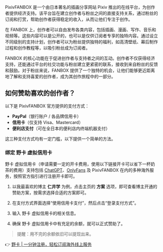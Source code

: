 PixivFANBOX 是一个由日本著名的插画分享网站 Pixiv 推出的在线平台，为创作者提供经济支持。该平台旨在建立创作者与粉丝之间的直接支持关系，通过粉丝的订阅和打赏，帮助创作者获得稳定的收入，从而让他们专注于创作。

在 FANBOX 上，创作者可以自由发布各类内容，包括插画、漫画、写作、音乐和视频等。这些内容可以是公开的，也可以是仅供订阅者专享的独特内容。通过设立不同级别的支持计划，创作者可以为粉丝提供独特的福利，如高清壁纸、幕后制作过程和创作教程等，以吸引粉丝成为订阅者。

FANBOX 的核心功能在于促进创作者与支持者之间的互动。创作者不仅获得经济支持，还能通过平台的社交功能与粉丝建立更紧密的联系，接收到来自粉丝的反馈和鼓励。对于粉丝来说，FANBOX 提供了一个独特的机会，让他们能够更近距离地了解和支持喜爱的创作者，成为其创作旅程中的一部分。

## 如何赞助喜欢的创作者？

以下是 PixivFANBOX 官方提供的支付方式：

- **PayPal**（银行账户 / 各品牌信用卡）
- **信用卡**（仅支持 Visa、Mastercard）
- **便利店支付**（可在全日本的便利店内终端机器支付）

这三种支付方式均有一定门槛，以下提供一个简单的方法。

### 绑定 野卡 虚拟信用卡

野卡 虚拟信用卡（申请需要一定的开卡费用，使用以下链接开卡可以省下一杯奶茶的费用）支持包括 [ChatGPT](https://bit.ly/bewildcard)、[OnlyFans](https://bit.ly/bewildcard) 及 PixivFANBOX 在内的多种海外服务，按照官方指引进行注册开卡即可。

1. 以我最喜欢的博主 **仁井学** 为例，点击主页的 **方案** 选项，即可查看博主开通的赞助方案，按需求选择合适的方案即可。
   
2. 在支付方式界面选择“使用信用卡支付”，然后点击“登录支付方式”。

3. 输入 野卡 虚拟信用卡的相关信息。

4. 确保 野卡 虚拟信用卡中有充足的余额，就可以正式赞助了。

> 提醒：用不完的余额依旧可以提现出来。

👉 [野卡 | 一分钟注册，轻松订阅海外线上服务](https://bit.ly/bewildcard)